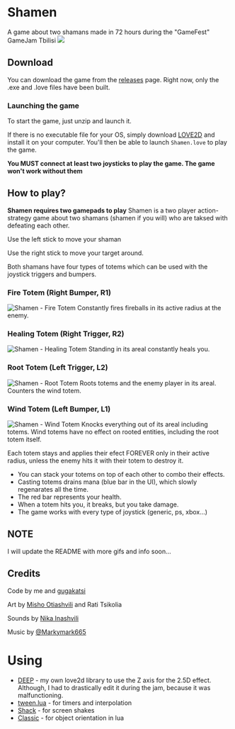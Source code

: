 # Shamen
A game about two shamans made in 72 hours during the "GameFest" GameJam Tbilisi
![](https://i.imgur.com/SDNXQJM.gif)


## Download
You can download the game from the [releases](https://github.com/Nikaoto/Shamen/releases) page. 
Right now, only the .exe and .love files have been built.

### Launching the game
To start the game, just unzip and launch it.

If there is no executable file for your OS, simply download [LOVE2D](https://love2d.org/) and 
install it on your computer. You'll then be able to launch `Shamen.love` to play the game.

**You MUST connect at least two joysticks to play the game. The game won't work without them**

## How to play?
**Shamen requires two gamepads to play**
Shamen is a two player action-strategy game about two shamans (shamen if you will) who are taksed
with defeating each other. 

Use the left stick to move your shaman

Use the right stick to move your target around.

Both shamans have four types of totems which can be used with the joystick triggers and bumpers.

### Fire Totem (Right Bumper, R1)
![Shamen - Fire Totem](https://i.imgur.com/eOYhdYH.png)
Constantly fires fireballs in its active radius at the enemy.


### Healing Totem (Right Trigger, R2)
![Shamen - Healing Totem](https://i.imgur.com/Qb2Q702.png)
Standing in its areal constantly heals you.


### Root Totem (Left Trigger, L2)
![Shamen - Root Totem](https://i.imgur.com/uyZZwuE.png)
Roots totems and the enemy player in its areal. Counters the wind totem.


### Wind Totem (Left Bumper, L1)
![Shamen - Wind Totem](https://i.imgur.com/s0oMEti.png)
Knocks everything out of its areal including totems. Wind totems have no effect on rooted entities,
 including the root totem itself.

Each totem stays and applies their efect FOREVER only in their active radius, unless the enemy hits 
it with their totem to destroy it.

* You can stack your totems on top of each other to combo their effects.
* Casting totems drains mana (blue bar in the UI), which slowly regenarates all the time.
* The red bar represents your health.
* When a totem hits you, it breaks, but you take damage. 
* The game works with every type of joystick (generic, ps, xbox...)

## NOTE
I will update the README with more gifs and info soon...

## Credits
Code by me and [gugakatsi](https://github.com/gugakatsi)

Art by [Misho Otiashvili](https://twitter.com/corbyere) and Rati Tsikolia

Sounds by [Nika Inashvili](https://soundcloud.com/sehnmusic)

Music by [@Markymark665](https://twitter.com/Markymark665)


# Using
* [DEEP](https://github.com/Nikaoto/DEEP) - my own love2d library to use the Z axis for the 2.5D 
effect. Although, I had to drastically edit it during the jam, because it was malfunctioning.
* [tween.lua](https://github.com/kikito/tween.lua) - for timers and interpolation
* [Shack](https://github.com/Ulydev/shack) - for screen shakes
* [Classic](https://github.com/rxi/classic/) - for object orientation in lua
